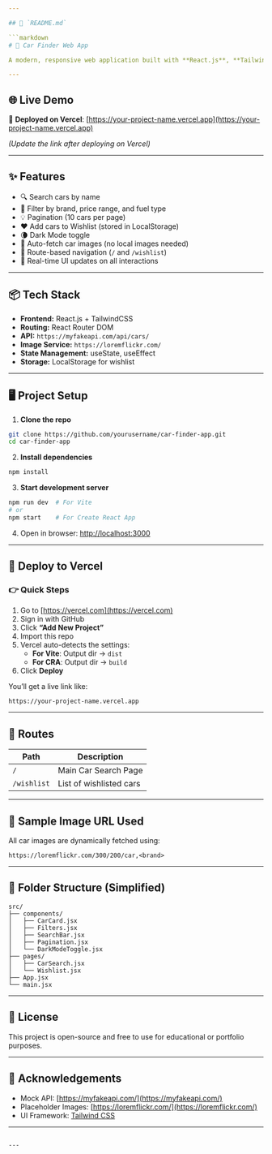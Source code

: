 ```yaml
---

## 📄 `README.md`

```markdown
# 🚗 Car Finder Web App

A modern, responsive web application built with **React.js**, **TailwindCSS**, and **React Router**, allowing users to search, filter, and wishlist cars using a mock API. The app supports real-time UI updates, dark mode, pagination, and persistent wishlist via localStorage.

---
```


## 🌐 Live Demo

🔗 **Deployed on Vercel**: [https://your-project-name.vercel.app](https://your-project-name.vercel.app)

*(Update the link after deploying on Vercel)*

---

## ✨ Features

- 🔍 Search cars by name
- 🎯 Filter by brand, price range, and fuel type
- 💡 Pagination (10 cars per page)
- ❤️ Add cars to Wishlist (stored in LocalStorage)
- 🌘 Dark Mode toggle
- 📸 Auto-fetch car images (no local images needed)
- 🧭 Route-based navigation (`/` and `/wishlist`)
- 🔁 Real-time UI updates on all interactions

---

## 📦 Tech Stack

- **Frontend:** React.js + TailwindCSS
- **Routing:** React Router DOM
- **API:** `https://myfakeapi.com/api/cars/`
- **Image Service:** `https://loremflickr.com/`
- **State Management:** useState, useEffect
- **Storage:** LocalStorage for wishlist

---

## 🖥️ Project Setup

1. **Clone the repo**

```bash
git clone https://github.com/yourusername/car-finder-app.git
cd car-finder-app
```

2. **Install dependencies**

```bash
npm install
```

3. **Start development server**

```bash
npm run dev  # For Vite
# or
npm start    # For Create React App
```

4. Open in browser: [http://localhost:3000](http://localhost:3000)

---

## 🚀 Deploy to Vercel

### 👉 Quick Steps

1. Go to [https://vercel.com](https://vercel.com)
2. Sign in with GitHub
3. Click **“Add New Project”**
4. Import this repo
5. Vercel auto-detects the settings:
   - **For Vite**: Output dir → `dist`
   - **For CRA**: Output dir → `build`
6. Click **Deploy**

You’ll get a live link like:

```
https://your-project-name.vercel.app
```

---

## 🧭 Routes

| Path         | Description                    |
|--------------|--------------------------------|
| `/`          | Main Car Search Page           |
| `/wishlist`  | List of wishlisted cars        |

---

## 🧪 Sample Image URL Used

All car images are dynamically fetched using:
```
https://loremflickr.com/300/200/car,<brand>
```

---

## 📁 Folder Structure (Simplified)

```
src/
├── components/
│   ├── CarCard.jsx
│   ├── Filters.jsx
│   ├── SearchBar.jsx
│   ├── Pagination.jsx
│   └── DarkModeToggle.jsx
├── pages/
│   ├── CarSearch.jsx
│   └── Wishlist.jsx
├── App.jsx
└── main.jsx
```

---

## 📜 License

This project is open-source and free to use for educational or portfolio purposes.

---

## 🙌 Acknowledgements

- Mock API: [https://myfakeapi.com/](https://myfakeapi.com/)
- Placeholder Images: [https://loremflickr.com/](https://loremflickr.com/)
- UI Framework: [Tailwind CSS](https://tailwindcss.com/)

---

```

---